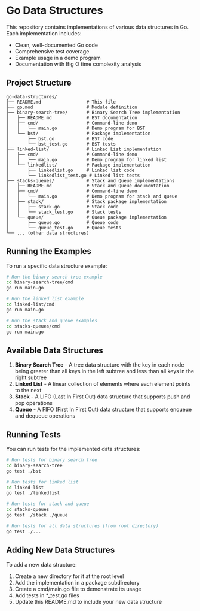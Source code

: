 # Go Data Structures

This repository contains implementations of various data structures in Go. Each implementation includes:

- Clean, well-documented Go code
- Comprehensive test coverage
- Example usage in a demo program
- Documentation with Big O time complexity analysis

## Project Structure

```plaintext
go-data-structures/
├── README.md                 # This file
├── go.mod                    # Module definition
├── binary-search-tree/       # Binary Search Tree implementation
│   ├── README.md             # BST documentation
│   ├── cmd/                  # Command-line demo
│   │   └── main.go           # Demo program for BST
│   └── bst/                  # Package implementation
│       ├── bst.go            # BST code
│       └── bst_test.go       # BST tests
├── linked-list/              # Linked List implementation
│   ├── cmd/                  # Command-line demo
│   │   └── main.go           # Demo program for linked list
│   └── linkedlist/           # Package implementation
│       ├── linkedlist.go     # Linked list code
│       └── linkedlist_test.go # Linked list tests
├── stacks-queues/            # Stack and Queue implementations
│   ├── README.md             # Stack and Queue documentation
│   ├── cmd/                  # Command-line demo
│   │   └── main.go           # Demo program for stack and queue
│   ├── stack/                # Stack package implementation
│   │   ├── stack.go          # Stack code
│   │   └── stack_test.go     # Stack tests
│   └── queue/                # Queue package implementation
│       ├── queue.go          # Queue code
│       └── queue_test.go     # Queue tests
└── ... (other data structures)
```

## Running the Examples

To run a specific data structure example:

```bash
# Run the binary search tree example
cd binary-search-tree/cmd
go run main.go

# Run the linked list example
cd linked-list/cmd
go run main.go

# Run the stack and queue examples
cd stacks-queues/cmd
go run main.go
```

## Available Data Structures

1. **Binary Search Tree** - A tree data structure with the key in each node being greater than all keys in the left subtree and less than all keys in the right subtree
2. **Linked List** - A linear collection of elements where each element points to the next
3. **Stack** - A LIFO (Last In First Out) data structure that supports push and pop operations
4. **Queue** - A FIFO (First In First Out) data structure that supports enqueue and dequeue operations

## Running Tests

You can run tests for the implemented data structures:

```bash
# Run tests for binary search tree
cd binary-search-tree
go test ./bst

# Run tests for linked list
cd linked-list
go test ./linkedlist

# Run tests for stack and queue
cd stacks-queues
go test ./stack ./queue

# Run tests for all data structures (from root directory)
go test ./...
```

## Adding New Data Structures

To add a new data structure:

1. Create a new directory for it at the root level
2. Add the implementation in a package subdirectory
3. Create a cmd/main.go file to demonstrate its usage
4. Add tests in *_test.go files
5. Update this README.md to include your new data structure
